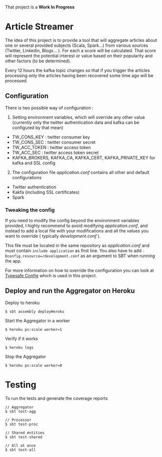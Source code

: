 That project is a **Work In Progress**

# Article Streamer

The idea of this project is to provide a tool that will aggregate articles about one or several provided subjects (Scala, Spark...) 
from various sources (Twitter, Linkedin, Blogs... ). 
For each a score will be calculated. That score will represent the potential interest or value based on their popularity and other factors (to be determined).

Every 12 hours the kafka topic changes so that if you trigger the articles processing only the articles having been recovered some time ago will be processed. 

## Configuration

There is two possible way of configuration :

1. Setting environment variables, which will override any other value (currently only the twitter authentication data and kafka can be configured by that mean)
  - TW_CONS_KEY  : twitter consumer key
  - TW_CONS_SEC  : twitter consumer secret
  - TW_ACC_TOKEN : twitter access token
  - TW_ACC_SEC   : twitter access token secret
  - KAFKA_BROKERS, KAFKA_CA, KAFKA_CERT, KAFKA_PRIVATE_KEY for kafka and SSL config
 
2. The configuration file _application.conf_ contains all other and default configurations
  - Twitter authentication
  - Kakfa (including SSL certificates)
  - Spark
    
### Tweaking the config
    
  If you need to modify the config beyond the environment variables provided, I highly recommend to avoid modifying _application.conf_, and instead to add a local file with your modifications and all the values you want to override ( typically _development.conf_ ).
  
  This file must be located in the same repository as _application.conf_ and must contain ```include application``` as first line. You also have to add ```-Dconfig.resource=/development.conf``` as an argument to SBT when running the app.
  
  For more information on how to override the configuration you can look at [Typesafe Config](https://github.com/typesafehub/config) which is used in this project. 
 

## Deploy and run the Aggregator on Heroku

Deploy to heroku

```$ sbt assembly deployHeroku```

Start the Aggregator in a worker

```$ heroku ps:scale worker=1```

Verify if it works

```$ heroku logs```

Stop the Aggregator

```$ heroku ps:scale worker=0``` 

# Testing

To run the tests and generate the coverage reports

```
// Aggregator
$ sbt test-agg

// Processor
$ sbt test-proc

// Shared entities
$ sbt test-shared

// All at once
$ sbt test-all

```
  